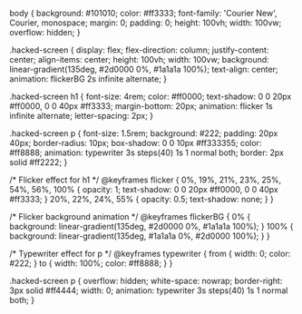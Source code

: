 body {
    background: #101010;
    color: #ff3333;
    font-family: 'Courier New', Courier, monospace;
    margin: 0;
    padding: 0;
    height: 100vh;
    width: 100vw;
    overflow: hidden;
}

.hacked-screen {
    display: flex;
    flex-direction: column;
    justify-content: center;
    align-items: center;
    height: 100vh;
    width: 100vw;
    background: linear-gradient(135deg, #2d0000 0%, #1a1a1a 100%);
    text-align: center;
    animation: flickerBG 2s infinite alternate;
}

.hacked-screen h1 {
    font-size: 4rem;
    color: #ff0000;
    text-shadow: 0 0 20px #ff0000, 0 0 40px #ff3333;
    margin-bottom: 20px;
    animation: flicker 1s infinite alternate;
    letter-spacing: 2px;
}

.hacked-screen p {
    font-size: 1.5rem;
    background: #222;
    padding: 20px 40px;
    border-radius: 10px;
    box-shadow: 0 0 10px #ff333355;
    color: #ff8888;
    animation: typewriter 3s steps(40) 1s 1 normal both;
    border: 2px solid #ff2222;
}

/* Flicker effect for h1 */
@keyframes flicker {
    0%, 19%, 21%, 23%, 25%, 54%, 56%, 100% {
        opacity: 1;
        text-shadow: 0 0 20px #ff0000, 0 0 40px #ff3333;
    }
    20%, 22%, 24%, 55% {
        opacity: 0.5;
        text-shadow: none;
    }
}

/* Flicker background animation */
@keyframes flickerBG {
    0% {
        background: linear-gradient(135deg, #2d0000 0%, #1a1a1a 100%);
    }
    100% {
        background: linear-gradient(135deg, #1a1a1a 0%, #2d0000 100%);
    }
}

/* Typewriter effect for p */
@keyframes typewriter {
    from {
        width: 0;
        color: #222;
    }
    to {
        width: 100%;
        color: #ff8888;
    }
}

.hacked-screen p {
    overflow: hidden;
    white-space: nowrap;
    border-right: 3px solid #ff4444;
    width: 0;
    animation: typewriter 3s steps(40) 1s 1 normal both;
}
